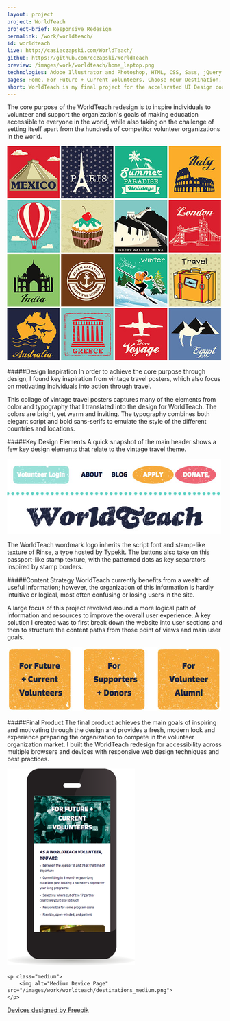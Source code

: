 ```yaml
---
layout: project
project: WorldTeach
project-brief: Responsive Redesign
permalink: /work/worldteach/
id: worldteach
live: http://casieczapski.com/WorldTeach/
github: https://github.com/cczapski/WorldTeach
preview: /images/work/worldteach/home_laptop.png
technologies: Adobe Illustrator and Photoshop, HTML, CSS, Sass, jQuery
pages: Home, For Future + Current Volunteers, Choose Your Destination, Costa Rica Country Home Page
short: WorldTeach is my final project for the accelarated UI Design course at the <a href="http://theironyard.com/">Iron Yard</a>. This project is a fully responsive redesign of the 2015 WorldTeach website completed in two weeks. Please note, this project is not officially affliated with the actual WorldTeach organization and is simply an Iron Yard project.
---
```


The core purpose of the WorldTeach redesign is to inspire  individuals to volunteer and support the organization's goals of making education accessible to everyone in the world, while also taking on the challenge of setting itself apart from the hundreds of competitor volunteer organizations in the world. 

<p class="vintage-travel">
    <img alt="Vintage Travel Poster" src="/images/work/worldteach/vintage_travel.jpg">  
</p>

#####Design Inspiration
In order to achieve the core purpose through design, I found key inspiration from vintage travel posters, which also focus on motivating individuals into action through travel. 

This collage of vintage travel posters captures many of the elements from color and typography that I translated into the design for WorldTeach. The colors are bright, yet warm and inviting. The typography combines both elegant script and bold sans-serifs to emulate the style of the different countries and locations.


#####Key Design Elements
A quick snapshot of the main header shows a few key design elements that relate to the vintage travel theme.

<p class="header-snapshot">
    <img alt="Main WorldTeach Header Snapshot" src="/images/work/worldteach/header_snapshot.jpg">  
</p>

The WorldTeach wordmark logo inherits the script font and stamp-like texture of Rinse, a type hosted by Typekit. The buttons also take on this passport-like stamp texture, with the patterned dots as key separators inspired by stamp borders.

#####Content Strategy
WorldTeach currently benefits from a wealth of useful information; however, the organization of this information is hardly intuitive or logical, most often confusing or losing users in the site.

A large focus of this project revolved around a more logical path of information and resources to improve the overall user experience. A key solution I created was to first break down the website into user sections and then to structure the content paths from those point of views and main user goals.

<p class="center">
    <img alt="User section breakdown" src="/images/work/worldteach/users.jpg">  
</p>

#####Final Product
The final product achieves the main goals of inspiring and motivating through the design and provides a fresh, modern look and experience preparing the organization to compete in the volunteer organization market. I built the WorldTeach redesign for accessibility across multiple browsers and devices with responsive web design techniques and best practices.

<div class="devices">
    <p class="small">
        <img alt="Small Device Volunteers Page" src="/images/work/worldteach/volunteers_small.png">
    </p>

    <p class="medium">
        <img alt="Medium Device Page" src="/images/work/worldteach/destinations_medium.png">
    </p>
</div>

<a class="credit" href='http://www.freepik.com/free-vector/screens-collection-free-vector_713789.htm'>Devices designed by Freepik</a>